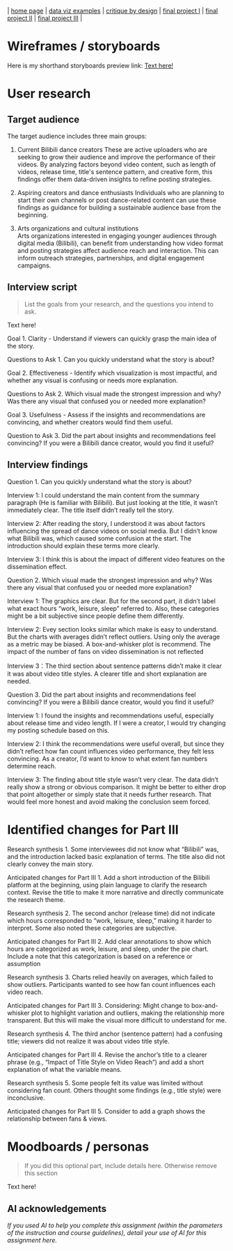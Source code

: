 | [home page](https://cmustudent.github.io/tswd-portfolio-templates/) | [data viz examples](dataviz-examples) | [critique by design](critique-by-design) | [final project I](final-project-part-one) | [final project II](final-project-part-two) | [final project III](final-project-part-three) |

# Wireframes / storyboards
Here is my shorthand storyboards preview link:
[Text here!](https://preview.shorthand.com/2ybFcNFYiOCcM50Q)

# User research 

## Target audience
The target audience includes three main groups:  

1. Current Bilibili dance creators
These are active uploaders who are seeking to grow their audience and improve the performance of their videos. By analyzing factors beyond video content, such as length of videos, release time, title's sentence pattern, and creative form, this findings offer them data-driven insights to refine posting strategies.  

2. Aspiring creators and dance enthusiasts 
Individuals who are planning to start their own channels or post dance-related content can use these findings as guidance for building a sustainable audience base from the beginning.  

3. Arts organizations and cultural institutions  
Arts organizations interested in engaging younger audiences through digital media (Bilibili), can benefit from understanding how video format and posting strategies affect audience reach and interaction. This can inform outreach strategies, partnerships, and digital engagement campaigns.


## Interview script
> List the goals from your research, and the questions you intend to ask. 

Text here!

Goal 1. Clarity - Understand if viewers can quickly grasp the main idea of the story.

Questions to Ask 1. Can you quickly understand what the story is about?


Goal 2. Effectiveness - Identify which visualization is most impactful, and whether any visual is confusing or needs more explanation.

Questions to Ask 2. Which visual made the strongest impression and why? Was there any visual that confused you or needed more explanation?


Goal 3. Usefulness - Assess if the insights and recommendations are convincing, and whether creators would find them useful.

Question to Ask 3. Did the part about insights and recommendations feel convincing? If you were a Bilibili dance creator, would you find it useful?



## Interview findings

Question 1. Can you quickly understand what the story is about?

Interview 1: I could understand the main content from the summary paragraph (He is familiar with Bilibili). But just looking at the title, it wasn’t immediately clear. The title itself didn’t really tell the story.

Interview 2: After reading the story, I understood it was about factors influencing the spread of dance videos on social media. But I didn’t know what Bilibili was, which caused some confusion at the start. The introduction should explain these terms more clearly.

Interview 3: I think this is about the impact of different video features on the dissemination effect. 


Question 2. Which visual made the strongest impression and why? Was there any visual that confused you or needed more explanation?

Interview 1: The graphics are clear. But for the second part, it didn’t label what exact hours “work, leisure, sleep” referred to. Also, these categories might be a bit subjective since people define them differently.

Interview 2: Evey section looks similar which make is easy to understand. But the charts with averages didn’t reflect outliers. Using only the average as a metric may be biased. A box-and-whisker plot is recommend. The impact of the number of fans on video dissemination is not reflected

Interview 3：The third section about sentence patterns didn’t make it clear it was about video title styles. A clearer title and short explanation are needed.


Question 3. Did the part about insights and recommendations feel convincing? If you were a Bilibili dance creator, would you find it useful?

Interview 1: I found the insights and recommendations useful, especially about release time and video length. If I were a creator, I would try changing my posting schedule based on this.

Interview 2: I think the recommendations were useful overall, but since they didn’t reflect how fan count influences video performance, they felt less convincing. As a creator, I’d want to know to what extent fan numbers determine reach.

Interview 3: The finding about title style wasn’t very clear. The data didn’t really show a strong or obvious comparison. It might be better to either drop that point altogether or simply state that it needs further research. That would feel more honest and avoid making the conclusion seem forced.



# Identified changes for Part III

Research synthesis 1. Some interviewees did not know what “Bilibili” was, and the introduction lacked basic explanation of terms. The title also did not clearly convey the main story.  

Anticipated changes for Part III 1. Add a short introduction of the Bilibili platform at the beginning, using plain language to clarify the research context. Revise the title to make it more narrative and directly communicate the research theme.                                 

Research synthesis 2. The second anchor (release time) did not indicate which hours corresponded to “work, leisure, sleep,” making it harder to interpret. Some also noted these categories are subjective.  

Anticipated changes for Part III 2. Add clear annotations to show which hours are categorized as work, leisure, and sleep, under the pie chart. Include a note that this categorization is based on a reference or assumption


Research synthesis 3. Charts relied heavily on averages, which failed to show outliers. Participants wanted to see how fan count influences each video reach.   

Anticipated changes for Part III 3. Considering: Might change to box-and-whisker plot to highlight variation and outliers, making the relationship more transparent. But this will make the visual more difficult to understand for me.


Research synthesis 4. The third anchor (sentence pattern) had a confusing title; viewers did not realize it was about video title style.

Anticipated changes for Part III 4. Revise the anchor’s title to a clearer phrase (e.g., “Impact of Title Style on Video Reach”) and add a short explanation of what the variable means.


Research synthesis 5. Some people felt its value was limited without considering fan count. Others thought some findings (e.g., title style) were inconclusive.

Anticipated changes for Part III 5. Consider to add a graph shows the relationship between fans & views.


# Moodboards / personas
> If you did this optional part, include details here.  Otherwise remove this section

Text here!

## AI acknowledgements
_If you used AI to help you complete this assignment (within the parameters of the instruction and course guidelines), detail your use of AI for this assignment here._

